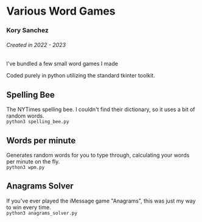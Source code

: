 
# Various Word Games

### Kory Sanchez 

###### Created in 2022 - 2023

I've bundled a few small word games I made

Coded purely in python utilizing the standard tkinter toolkit.

## Spelling Bee
The NYTimes spelling bee. I couldn't find their dictionary, so it uses a bit of random words.  
`python3 spelling_bee.py`

## Words per minute
Generates random words for you to type through, calculating your words per minute on the fly.  
`python3 wpm.py`

## Anagrams Solver
If you've ever played the iMessage game "Anagrams", this was just my way to win every time.  
`python3 anagrams_solver.py`